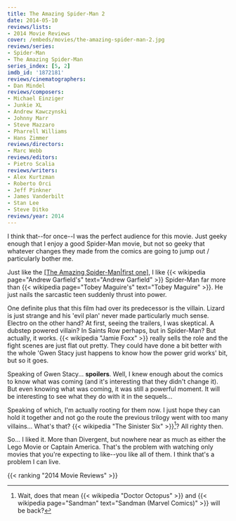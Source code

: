 ```yaml
---
title: The Amazing Spider-Man 2
date: 2014-05-10
reviews/lists:
- 2014 Movie Reviews
cover: /embeds/movies/the-amazing-spider-man-2.jpg
reviews/series:
- Spider-Man 
- The Amazing Spider-Man
series_index: [5, 2]
imdb_id: '1872181'
reviews/cinematographers:
- Dan Mindel
reviews/composers:
- Michael Einziger
- Junkie XL
- Andrew Kawczynski
- Johnny Marr
- Steve Mazzaro
- Pharrell Williams
- Hans Zimmer
reviews/directors:
- Marc Webb
reviews/editors:
- Pietro Scalia
reviews/writers:
- Alex Kurtzman
- Roberto Orci
- Jeff Pinkner
- James Vanderbilt
- Stan Lee
- Steve Ditko
reviews/year: 2014
---
```

I think that--for once--I was the perfect audience for this movie. Just geeky enough that I enjoy a good Spider-Man movie, but not so geeky that whatever changes they made from the comics are going to jump out / particularly bother me.

<!--more-->

Just like the [[The Amazing Spider-Man|first one]](), I like {{< wikipedia page="Andrew Garfield's" text="Andrew Garfield" >}} Spider-Man far more than {{< wikipedia page="Tobey Maguire's" text="Tobey Maguire" >}}. He just nails the sarcastic teen suddenly thrust into power.

One definite plus that this film had over its predecessor is the villain. Lizard is just strange and his 'evil plan' never made particularly much sense. Electro on the other hand? At first, seeing the trailers, I was skeptical. A dubstep powered villain? In Saints Row perhaps, but in Spider-Man? But actually, it works. {{< wikipedia "Jamie Foxx" >}} really sells the role and the fight scenes are just flat out pretty. They could have done a bit better with the whole 'Gwen Stacy just happens to know how the power grid works' bit, but so it goes.

Speaking of Gwen Stacy... **spoilers**. Well, I knew enough about the comics to know what was coming (and it's interesting that they didn't change it). But even knowing what was coming, it was still a powerful moment. It will be interesting to see what they do with it in the sequels...

Speaking of which, I'm actually rooting for them now. I just hope they can hold it together and not go the route the previous trilogy went with too many villains... What's that? {{< wikipedia "The Sinister Six" >}}[^1]? All righty then.

So... I liked it. More than Divergent, but nowhere near as much as either the Lego Movie or Captain America. That's the problem with watching only movies that you're expecting to like--you like all of them. I think that's a problem I can live.

{{< ranking "2014 Movie Reviews" >}}

[^1]: Wait, does that mean {{< wikipedia "Doctor Octopus" >}} and {{< wikipedia page="Sandman" text="Sandman (Marvel Comics)" >}} will be back?